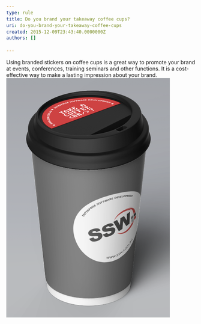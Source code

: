 ```yaml
---
type: rule
title: Do you brand your takeaway coffee cups?
uri: do-you-brand-your-takeaway-coffee-cups
created: 2015-12-09T23:43:40.0000000Z
authors: []

---
```


Using branded stickers on coffee cups  is a great way to promote your brand at events, conferences, training seminars and other functions. It is a cost-effective way to make a lasting impression about your brand.
![ SSW Take Away Coffee Cup](ssw-coffee-cup.png)
